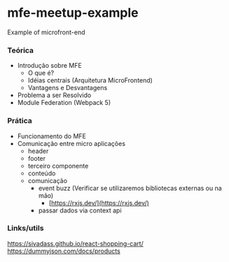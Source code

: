 # mfe-meetup-example
Example of microfront-end


### Teórica

- Introdução sobre MFE
    - O que é?
    - Idéias centrais (Arquitetura MicroFrontend)
    - Vantagens e Desvantagens
- Problema a ser Resolvido
- Module Federation (Webpack 5)

### Prática

- Funcionamento do MFE
- Comunicação entre micro aplicações
    - header
    - footer
    - terceiro componente
    - conteúdo
    - comunicação
        - event buzz (Verificar se utilizaremos bibliotecas externas ou na mão)
            - [https://rxjs.dev/](https://rxjs.dev/)
        - passar dados via context api


### Links/utils
https://sivadass.github.io/react-shopping-cart/
https://dummyjson.com/docs/products
